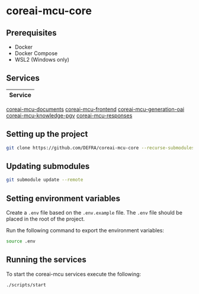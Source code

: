 # coreai-mcu-core

## Prerequisites
* Docker
* Docker Compose
* WSL2 (Windows only)

## Services
| Service |
|---------|
[coreai-mcu-documents](https://github.com/DEFRA/coreai-mcu-documents)
[coreai-mcu-frontend](https://github.com/DEFRA/coreai-mcu-frontend)
[coreai-mcu-generation-oai](https://github.com/DEFRA/coreai-mcu-generation-oai)
[coreai-mcu-knowledge-pgv](https://github.com/DEFRA/coreai-mcu-knowledge-pgv)
[coreai-mcu-responses](https://github.com/DEFRA/coreai-mcu-responses)

## Setting up the project
```bash
git clone https://github.com/DEFRA/coreai-mcu-core --recurse-submodules
```

## Updating submodules
```bash
git submodule update --remote
```

## Setting environment variables
Create a `.env` file based on the `.env.example` file. The `.env` file should be placed in the root of the project.

Run the following command to export the environment variables:
```bash
source .env
```

## Running the services
To start the coreai-mcu services execute the following:
```bash
./scripts/start
```
